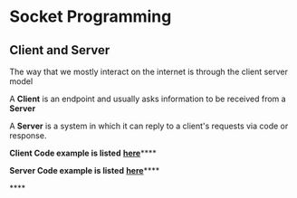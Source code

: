 # Socket Programming

## Client and Server

The way that we mostly interact on the internet is through the client server model

A **Client**  is an endpoint and usually asks information to be received from a **Server**

A **Server** is a system in which it can reply to a client's requests via code or response.

**Client Code example is listed** [**here**](https://github.com/CPP-SCRIPT/Examples/blob/master/Networks/WINclient.cpp)\*\*\*\*

**Server Code example is listed** [**here**](https://github.com/CPP-SCRIPT/Examples/blob/master/Networks/WinServer.cpp)\*\*\*\*

\*\*\*\*

